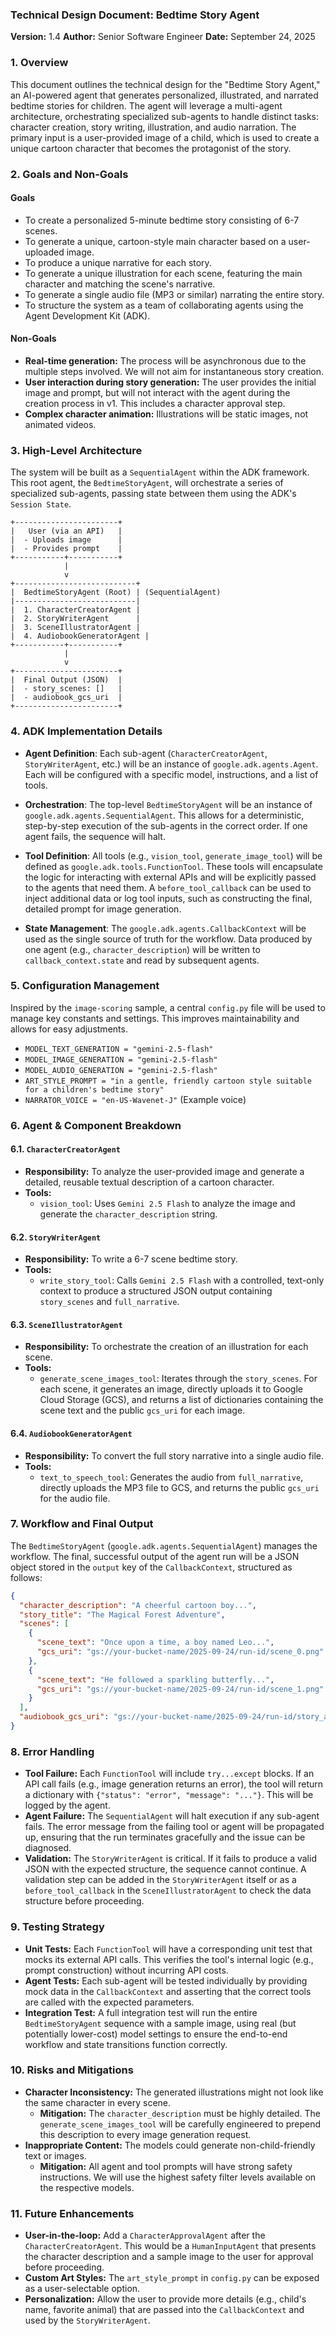 ### **Technical Design Document: Bedtime Story Agent**

**Version:** 1.4
**Author:** Senior Software Engineer
**Date:** September 24, 2025

### 1. Overview

This document outlines the technical design for the "Bedtime Story Agent," an AI-powered agent that generates personalized, illustrated, and narrated bedtime stories for children. The agent will leverage a multi-agent architecture, orchestrating specialized sub-agents to handle distinct tasks: character creation, story writing, illustration, and audio narration. The primary input is a user-provided image of a child, which is used to create a unique cartoon character that becomes the protagonist of the story.

### 2. Goals and Non-Goals

#### **Goals**

*   To create a personalized 5-minute bedtime story consisting of 6-7 scenes.
*   To generate a unique, cartoon-style main character based on a user-uploaded image.
*   To produce a unique narrative for each story.
*   To generate a unique illustration for each scene, featuring the main character and matching the scene's narrative.
*   To generate a single audio file (MP3 or similar) narrating the entire story.
*   To structure the system as a team of collaborating agents using the Agent Development Kit (ADK).

#### **Non-Goals**

*   **Real-time generation:** The process will be asynchronous due to the multiple steps involved. We will not aim for instantaneous story creation.
*   **User interaction during story generation:** The user provides the initial image and prompt, but will not interact with the agent during the creation process in v1. This includes a character approval step.
*   **Complex character animation:** Illustrations will be static images, not animated videos.

### 3. High-Level Architecture

The system will be built as a `SequentialAgent` within the ADK framework. This root agent, the `BedtimeStoryAgent`, will orchestrate a series of specialized sub-agents, passing state between them using the ADK's `Session State`.

```
+-----------------------+
|   User (via an API)   |
|  - Uploads image      |
|  - Provides prompt    |
+-----------+-----------+
            |
            v
+---------------------------+
|  BedtimeStoryAgent (Root) | (SequentialAgent)
|---------------------------|
|  1. CharacterCreatorAgent |
|  2. StoryWriterAgent      |
|  3. SceneIllustratorAgent |
|  4. AudiobookGeneratorAgent |
+-----------+-----------+
            |
            v
+-----------------------+
|  Final Output (JSON)  |
|  - story_scenes: []   |
|  - audiobook_gcs_uri  |
+-----------------------+
```

### 4. ADK Implementation Details

*   **Agent Definition**: Each sub-agent (`CharacterCreatorAgent`, `StoryWriterAgent`, etc.) will be an instance of `google.adk.agents.Agent`. Each will be configured with a specific model, instructions, and a list of tools.

*   **Orchestration**: The top-level `BedtimeStoryAgent` will be an instance of `google.adk.agents.SequentialAgent`. This allows for a deterministic, step-by-step execution of the sub-agents in the correct order. If one agent fails, the sequence will halt.

*   **Tool Definition**: All tools (e.g., `vision_tool`, `generate_image_tool`) will be defined as `google.adk.tools.FunctionTool`. These tools will encapsulate the logic for interacting with external APIs and will be explicitly passed to the agents that need them. A `before_tool_callback` can be used to inject additional data or log tool inputs, such as constructing the final, detailed prompt for image generation.

*   **State Management**: The `google.adk.agents.CallbackContext` will be used as the single source of truth for the workflow. Data produced by one agent (e.g., `character_description`) will be written to `callback_context.state` and read by subsequent agents.

### 5. Configuration Management

Inspired by the `image-scoring` sample, a central `config.py` file will be used to manage key constants and settings. This improves maintainability and allows for easy adjustments.

*   `MODEL_TEXT_GENERATION = "gemini-2.5-flash"`
*   `MODEL_IMAGE_GENERATION = "gemini-2.5-flash"`
*   `MODEL_AUDIO_GENERATION = "gemini-2.5-flash"`
*   `ART_STYLE_PROMPT = "in a gentle, friendly cartoon style suitable for a children's bedtime story"`
*   `NARRATOR_VOICE = "en-US-Wavenet-J"` (Example voice)

### 6. Agent & Component Breakdown

#### **6.1. `CharacterCreatorAgent`**

*   **Responsibility:** To analyze the user-provided image and generate a detailed, reusable textual description of a cartoon character.
*   **Tools:**
    *   `vision_tool`: Uses `Gemini 2.5 Flash` to analyze the image and generate the `character_description` string.

#### **6.2. `StoryWriterAgent`**

*   **Responsibility:** To write a 6-7 scene bedtime story.
*   **Tools:**
    *   `write_story_tool`: Calls `Gemini 2.5 Flash` with a controlled, text-only context to produce a structured JSON output containing `story_scenes` and `full_narrative`.

#### **6.3. `SceneIllustratorAgent`**

*   **Responsibility:** To orchestrate the creation of an illustration for each scene.
*   **Tools:**
    *   `generate_scene_images_tool`: Iterates through the `story_scenes`. For each scene, it generates an image, directly uploads it to Google Cloud Storage (GCS), and returns a list of dictionaries containing the scene text and the public `gcs_uri` for each image.

#### **6.4. `AudiobookGeneratorAgent`**

*   **Responsibility:** To convert the full story narrative into a single audio file.
*   **Tools:**
    *   `text_to_speech_tool`: Generates the audio from `full_narrative`, directly uploads the MP3 file to GCS, and returns the public `gcs_uri` for the audio file.

### 7. Workflow and Final Output

The `BedtimeStoryAgent` (`google.adk.agents.SequentialAgent`) manages the workflow. The final, successful output of the agent run will be a JSON object stored in the `output` key of the `CallbackContext`, structured as follows:

```json
{
  "character_description": "A cheerful cartoon boy...",
  "story_title": "The Magical Forest Adventure",
  "scenes": [
    {
      "scene_text": "Once upon a time, a boy named Leo...",
      "gcs_uri": "gs://your-bucket-name/2025-09-24/run-id/scene_0.png"
    },
    {
      "scene_text": "He followed a sparkling butterfly...",
      "gcs_uri": "gs://your-bucket-name/2025-09-24/run-id/scene_1.png"
    }
  ],
  "audiobook_gcs_uri": "gs://your-bucket-name/2025-09-24/run-id/story_audio.mp3"
}
```

### 8. Error Handling

*   **Tool Failure:** Each `FunctionTool` will include `try...except` blocks. If an API call fails (e.g., image generation returns an error), the tool will return a dictionary with `{"status": "error", "message": "..."}`. This will be logged by the agent.
*   **Agent Failure:** The `SequentialAgent` will halt execution if any sub-agent fails. The error message from the failing tool or agent will be propagated up, ensuring that the run terminates gracefully and the issue can be diagnosed.
*   **Validation:** The `StoryWriterAgent` is critical. If it fails to produce a valid JSON with the expected structure, the sequence cannot continue. A validation step can be added in the `StoryWriterAgent` itself or as a `before_tool_callback` in the `SceneIllustratorAgent` to check the data structure before proceeding.

### 9. Testing Strategy

*   **Unit Tests:** Each `FunctionTool` will have a corresponding unit test that mocks its external API calls. This verifies the tool's internal logic (e.g., prompt construction) without incurring API costs.
*   **Agent Tests:** Each sub-agent will be tested individually by providing mock data in the `CallbackContext` and asserting that the correct tools are called with the expected parameters.
*   **Integration Test:** A full integration test will run the entire `BedtimeStoryAgent` sequence with a sample image, using real (but potentially lower-cost) model settings to ensure the end-to-end workflow and state transitions function correctly.

### 10. Risks and Mitigations

*   **Character Inconsistency:** The generated illustrations might not look like the same character in every scene.
    *   **Mitigation:** The `character_description` must be highly detailed. The `generate_scene_images_tool` will be carefully engineered to prepend this description to every image generation request.
*   **Inappropriate Content:** The models could generate non-child-friendly text or images.
    *   **Mitigation:** All agent and tool prompts will have strong safety instructions. We will use the highest safety filter levels available on the respective models.

### 11. Future Enhancements

*   **User-in-the-loop:** Add a `CharacterApprovalAgent` after the `CharacterCreatorAgent`. This would be a `HumanInputAgent` that presents the character description and a sample image to the user for approval before proceeding.
*   **Custom Art Styles:** The `art_style_prompt` in `config.py` can be exposed as a user-selectable option.
*   **Personalization:** Allow the user to provide more details (e.g., child's name, favorite animal) that are passed into the `CallbackContext` and used by the `StoryWriterAgent`.
